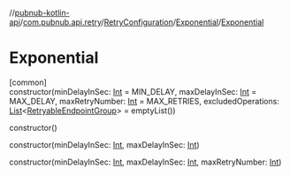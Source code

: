 //[pubnub-kotlin-api](../../../../index.md)/[com.pubnub.api.retry](../../index.md)/[RetryConfiguration](../index.md)/[Exponential](index.md)/[Exponential](-exponential.md)

# Exponential

[common]\
constructor(minDelayInSec: [Int](https://kotlinlang.org/api/latest/jvm/stdlib/kotlin/-int/index.html) = MIN_DELAY, maxDelayInSec: [Int](https://kotlinlang.org/api/latest/jvm/stdlib/kotlin/-int/index.html) = MAX_DELAY, maxRetryNumber: [Int](https://kotlinlang.org/api/latest/jvm/stdlib/kotlin/-int/index.html) = MAX_RETRIES, excludedOperations: [List](https://kotlinlang.org/api/latest/jvm/stdlib/kotlin.collections/-list/index.html)&lt;[RetryableEndpointGroup](../../-retryable-endpoint-group/index.md)&gt; = emptyList())

constructor()

constructor(minDelayInSec: [Int](https://kotlinlang.org/api/latest/jvm/stdlib/kotlin/-int/index.html), maxDelayInSec: [Int](https://kotlinlang.org/api/latest/jvm/stdlib/kotlin/-int/index.html))

constructor(minDelayInSec: [Int](https://kotlinlang.org/api/latest/jvm/stdlib/kotlin/-int/index.html), maxDelayInSec: [Int](https://kotlinlang.org/api/latest/jvm/stdlib/kotlin/-int/index.html), maxRetryNumber: [Int](https://kotlinlang.org/api/latest/jvm/stdlib/kotlin/-int/index.html))
